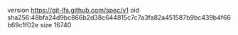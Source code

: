 version https://git-lfs.github.com/spec/v1
oid sha256:48bfa24d9bc866b2d38c644815c7c7a3fa82a451587b9bc439b4f66b69c1f02e
size 16740
